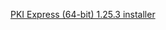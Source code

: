 ﻿[PKI Express (64-bit) 1.25.3 installer](https://cdn.lacunasoftware.com/pki-express/windows/pkie-1.25.3-x64.msi)
